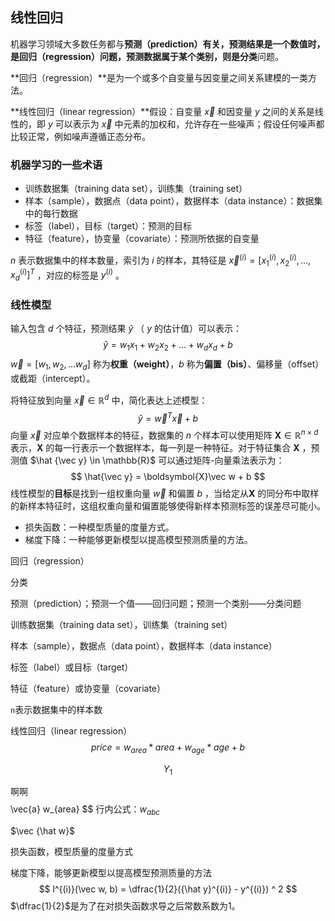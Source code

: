 ## 线性回归

机器学习领域大多数任务都与**预测（prediction）**有关，预测结果是一个数值时，是**回归（regression）**问题，预测数据属于某个类别，则是**分类**问题。

**回归（regression）**是为一个或多个自变量与因变量之间关系建模的一类方法。

**线性回归（linear regression）**假设：自变量 $\vec x$ 和因变量 $y$ 之间的关系是线性的，即 $y$ 可以表示为 $\vec x$ 中元素的加权和，允许存在一些噪声；假设任何噪声都比较正常，例如噪声遵循正态分布。

### 机器学习的一些术语

- 训练数据集（training data set），训练集（training set）
- 样本（sample），数据点（data point），数据样本（data instance）：数据集中的每行数据
- 标签（label），目标（target）：预测的目标
- 特征（feature），协变量（covariate）：预测所依据的自变量

$n$ 表示数据集中的样本数量，索引为 $i$ 的样本，其特征是 ${\vec x}^{(i)} = [{x_1}^{(i)}, {x_2}^{(i)}, ..., {x_d}^{(i)}]^T$ ，对应的标签是 $y^{(i)}$ 。

### 线性模型

输入包含 $d$ 个特征，预测结果 $\hat y$ （ $y$ 的估计值）可以表示：
$$
\hat y = w_1x_1 + w_2x_2 + ... + w_dx_d + b
$$
$\vec w=[w_1, w_2, ...w_d]$ 称为**权重（weight）**，$b$ 称为**偏置（bis）**、偏移量（offset）或截距（intercept）。

将特征放到向量 $\vec x \in \mathbb{R}^d$ 中，简化表达上述模型：
$$
\hat y = \vec w^T\vec x + b
$$
向量 $\vec x$ 对应单个数据样本的特征，数据集的 $n$ 个样本可以使用矩阵 $\boldsymbol{X} \in \mathbb{R}^{n\times{d}}$ 表示，$\boldsymbol{X}$ 的每一行表示一个数据样本，每一列是一种特征。对于特征集合 $\boldsymbol{X}$ ，预测值 $\hat {\vec y} \in \mathbb{R}$ 可以通过矩阵-向量乘法表示为：
$$
\hat{\vec y} = \boldsymbol{X}\vec w + b
$$
线性模型的**目标**是找到一组权重向量 $\vec w$ 和偏置 $b$ ，当给定从$\boldsymbol{X}$ 的同分布中取样的新样本特征时，这组权重向量和偏置能够使得新样本预测标签的误差尽可能小。

- 损失函数：一种模型质量的度量方式。
- 梯度下降：一种能够更新模型以提高模型预测质量的方法。



回归（regression）



分类

预测（prediction）；预测一个值——回归问题；预测一个类别——分类问题







训练数据集（training data set），训练集（training set）

样本（sample），数据点（data point），数据样本（data instance）

标签（label）或目标（target）

特征（feature）或协变量（covariate）

`n`表示数据集中的样本数



线性回归（linear regression）
$$
price = w_{area} * area + w_{age} * age + b
$$

$$
Y_1
$$

啊啊$$
$$
\vec{a}
w_{area}
$$
行内公式：$w_{abc}$​



$\vec {\hat w}$

损失函数，模型质量的度量方式

梯度下降，能够更新模型以提高模型预测质量的方法
$$
l^{(i)}(\vec w, b) = \dfrac{1}{2}({\hat y}^{(i)} - y^{(i)}) ^ 2
$$
$\dfrac{1}{2}$是为了在对损失函数求导之后常数系数为$1$。
